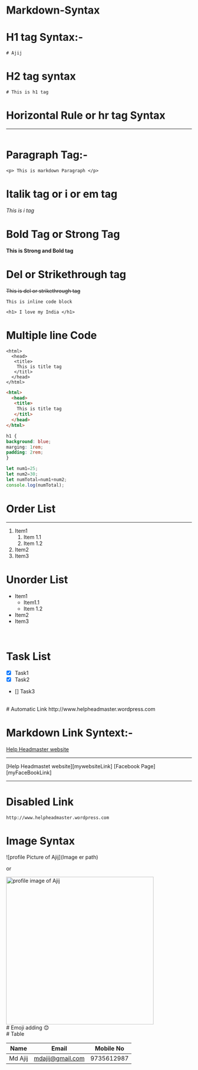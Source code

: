# Markdown-Syntax

# H1 tag Syntax:-
```
# Ajij
```



# H2 tag syntax

```
# This is h1 tag
```  

# Horizontal Rule or hr tag Syntax  

---
```
```

<!--p tag-->
# Paragraph Tag:-
```
<p> This is markdown Paragraph </p>
```


<!--i or em tag-->
# Italik tag or i or em tag
_This is i tag_  

<!--stong or Bold tag-->
# Bold Tag or Strong Tag
__This is Strong and Bold tag__

# Del or Strikethrough tag
<!--del or strikethrough tag-->
~~This is del or strikethrough tag~~


<!--inline code block in one line-->

`This is inline code block`  

<!--Programing code-->
`<h1> I love my India </h1>`  

<!--inlene code block in multiline-->


<!--html formating-->
# Multiple line Code
```
<html>
  <head> 
   <title>
    This is title tag
   </titl>
  </head>
</html>
```
<!--programming formating-->

```html
<html>
  <head> 
   <title>
    This is title tag
   </titl>
  </head>
</html>
```  

<!--CSS formating-->
```CSS
h1 {
background: blue;
marging: 1rem;
padding: 2rem;
}
```  

<!--javascript formating-->
```javascript
let num1=25;
let num2=30;
let numTotal=num1+num2;
console.log(numTotal);
```  
<!--List-->
# Order List
---
1. Item1
   1. Item 1.1
   2. Item 1.2
2. Item2
3. Item3  


# Unorder List

- Item1
   - Item1.1
   - Item 1.2
- Item2
- Item3

<br/>

# Task List
- [x] Task1
- [x] Task2
- [] Task3
<br/>
# Automatic Link 
http://www.helpheadmaster.wordpress.com

# Markdown Link Syntext:-

[Help Headmaster website](http://www.helpheadmaster.wordpress.com)


<hr/>
[Help Headmastet website][mywebsiteLink]
[Facebook Page][myFaceBookLink]
  

<!--All Links are here-->
[mywebsiteLink]: http://www.helpheadmaster.wordpress.com
[myFaceBookLink]: http://www.facebook.com/mdaziz
<hr/>


# Disabled Link
`http://www.helpheadmaster.wordpress.com`

# Image Syntax
![profile Picture of Ajij](Image er path)

or 

<img src="ajij.jpg" width="400" title = "profile image of Ajij" />  

<br />
# Emoji adding
😊

<br />
# Table  

| Name | Email | Mobile No |
| ----- | ----- | ----- |
| Md Ajij | mdajij@gmail.com | 9735612987 |




